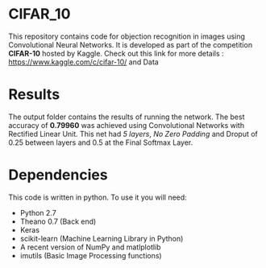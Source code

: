 # CIFAR_10 
This repository contains code for objection recognition in images using Convolutional Neural Networks. It is developed as part of the competition **CIFAR-10** hosted by Kaggle. Check out this link for more details : https://www.kaggle.com/c/cifar-10/ and Data

# Results
The output folder contains the results of running the network. The best accuracy of **0.79960** was achieved using  Convolutional Networks with Rectified Linear Unit. This net had *5 layers*, *No Zero Padding* and Droput of 0.25 between layers and 0.5 at the Final Softmax Layer.

# Dependencies

This code is written in python. To use it you will need:
- Python 2.7
- Theano 0.7 (Back end)
- Keras
- scikit-learn (Machine Learning Library in Python)
- A recent version of NumPy and matlplotlib
- imutils (Basic Image Processing functions)
